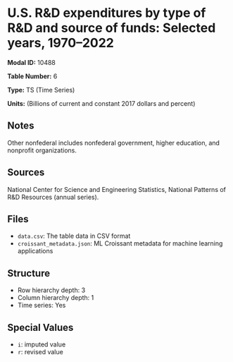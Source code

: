# U.S. R&D expenditures by type of R&D and source of funds: Selected years, 1970&#8211;2022

**Modal ID:** 10488

**Table Number:** 6

**Type:** TS (Time Series)

**Units:** (Billions of current and constant 2017 dollars and percent)

## Notes

Other nonfederal includes nonfederal government, higher education, and nonprofit organizations.

## Sources

National Center for Science and Engineering Statistics, National Patterns of R&D Resources (annual series).

## Files

- `data.csv`: The table data in CSV format
- `croissant_metadata.json`: ML Croissant metadata for machine learning applications

## Structure

- Row hierarchy depth: 3
- Column hierarchy depth: 1
- Time series: Yes

## Special Values

- `i`: imputed value
- `r`: revised value
